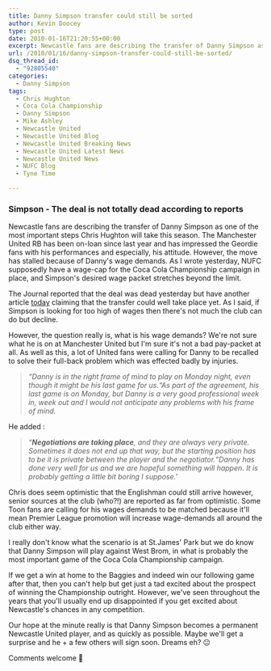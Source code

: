 ```yaml
---
title: Danny Simpson transfer could still be sorted
author: Kevin Doocey
type: post
date: 2010-01-16T21:20:55+00:00
excerpt: Newcastle fans are describing the transfer of Danny Simpson as..
url: /2010/01/16/danny-simpson-transfer-could-still-be-sorted/
dsq_thread_id:
  - "92805540"
categories:
  - Danny Simpson
tags:
  - Chris Hughton
  - Coca Cola Championship
  - Danny Simpson
  - Mike Ashley
  - Newcastle United
  - Newcastle United Blog
  - Newcastle United Breaking News
  - Newcastle United Latest News
  - Newcastle United News
  - NUFC Blog
  - Tyne Time

---
```

### Simpson - The deal is not totally dead according to reports

Newcastle fans are describing the transfer of Danny Simpson as one of the most important steps Chris Hughton will take this season. The Manchester United RB has been on-loan since last year and has impressed the Geordie fans with his performances and especially, his attitude. However, the move has stalled because of Danny's wage demands. As I wrote yesterday, NUFC supposedly  have a wage-cap for the Coca Cola Championship campaign in place, and Simpson's desired wage packet stretches beyond the limit.

The Journal reported that the deal was dead yesterday but have another article [today](http://www.thejournal.co.uk/sport/football/football-news/danny-simpson-deal-not-dead-4466052 "today") claiming that the transfer could well take place yet. As I said, if Simpson is looking for too high of wages then there's not much the club can do but decline.

However, the question really is, what is his wage demands? We're not sure what he is on at Manchester United but I'm sure it's not a bad pay-packet at all. As well as this, a lot of United fans were calling for Danny to be recalled to solve their full-back problem which was effected badly by injuries.

> _“Danny is in the right frame of mind to play on Monday night, even though it might be his last game for us.“As part of the agreement, his last game is on Monday, but Danny is a very good professional week in, week out and I would not anticipate any problems with his frame of mind._
>

He added :
> _“**Negotiations are taking place**, and they are always very private. Sometimes it does not end up that way, but the starting position has to be it is private between the player and the negotiator.“Danny has done very well for us and we are hopeful something will happen. It is probably getting a little bit boring I suppose.'_

Chris does seem optimistic that the Englishman could still arrive however, senior sources at the club (who?!) are reported as far from optimistic. Some Toon fans are calling for his wages demands to be matched because it'll mean Premier League promotion will increase wage-demands all around the club either way.

I really don't know what the scenario is at St.James' Park but we do know that Danny Simpson will play against West Brom, in what is probably the most important game of the Coca Cola Championship campaign.

If we get a win at home to the Baggies and indeed win our following game after that, then you can't help but get just a tad excited about the prospect of winning the Championship outright. However, we've seen throughout the years that you'll usually end up disappointed if you get excited about Newcastle's chances in any competition.

Our hope at the minute really is that Danny Simpson becomes a permanent Newcastle United player, and as quickly as possible. Maybe we'll get a surprise and he + a few others will sign soon. Dreams eh? 😐

Comments welcome 🙂
